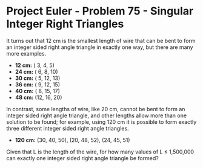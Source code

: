 # Project Euler - Problem 75 - Singular Integer Right Triangles
It turns out that 12 cm is the smallest length of wire that can be bent to form an integer sided right angle triangle in exactly one way, but there are many more examples.

* **12 cm:** ( 3,  4,  5)
* **24 cm:** ( 6,  8, 10)
* **30 cm:** ( 5, 12, 13)
* **36 cm:** ( 9, 12, 15)
* **40 cm:** ( 8, 15, 17)
* **48 cm:** (12, 16, 20)

In contrast, some lengths of wire, like 20 cm, cannot be bent to form an integer sided right angle triangle, and other lengths allow more than one solution to be found; for example, using 120 cm it is possible to form exactly three different integer sided right angle triangles.

* **120 cm:** (30, 40, 50), (20, 48, 52), (24, 45, 51)

Given that L is the length of the wire, for how many values of L ≤ 1,500,000 can exactly one integer sided right angle triangle be formed?
